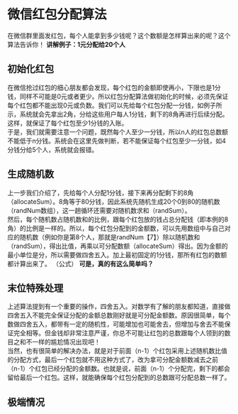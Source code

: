 ﻿# 微信红包分配算法
在微信群里面发红包，每个人能拿到多少钱呢？这个数额是怎样算出来的呢？这个算法告诉你！
**讲解例子：1元分配给20个人**

## 初始化红包
在微信抢过红包的细心朋友都会发现，每个红包的金额即使再小，下限也是1分钱，同样不可能是0元或者更少。所以红包分配算法做初始化的时候，必须先保证每个红包都不能出现0元或负数。我们可以先给每个红包分配一分钱，如例子所示，系统就会先拿出2角，分给这些用户每人1分钱，剩下的8角再进行后续分配。这样，就保证了每个红包至少1分钱的入账。
<br>
于是，我们就需要注意一个问题，既然每个人至少一分钱，所以n人的红包总数额不能低于n分钱。系统会在这里先做判断，若不能保证每个红包至少一分钱，如4分钱分给5个人，系统就会报错。


## 生成随机数
上一步我们介绍了，先给每个人分配1分钱，接下来再分配剩下的8角（allocateSum）。8角等于80分钱，因此系统先随机生成20个0到80的随机数（randNum数组），这一趟循环还需要对随机数求和（randSum）。
<br>
然后，每个随机数占随机数和的比例，跟每个红包放的钱占总分配钱（即本例的8角）的比例是一样的。所以，每个红包分配到的金额数，可以先用数组中与自己对应的随机数（例如你是第8个人，那就是randNum【7】）除以随机数和（randSum），得出比值，再乘以可分配数额（allocateSum）得出。因为金额的最小单位是分，所以需要做四舍五入。加上最初固定的1分钱，那所有红包的数额都计算出来了。
（公式）
**可是，真的有这么简单吗？**

## 末位特殊处理
上述算法提到有一个重要的操作，四舍五入。对数学有了解的朋友都知道，直接做四舍五入不能完全保证分配的金额总数刚好就是可分配金额数。原因很简单，每个数做四舍五入，都带有一定的随机性，可能增加也可能舍去，但增加与舍去不能保证完全相等。但金钱却非常注意严谨，你总不可能让红包的总数跟每个人领到的数目之和不一样的尴尬情况出现吧！
<br>
当然，也有很简单的解决办法，就是对于前面（n-1）个红包采用上述随机数比值的分配方式，最后一个红包就不用这种方式了，改为拿可分配金额数减去之前（n-1）个红包已经分配的金额数。也就是说，前面（n-1）个分配完，剩下的都会留给最后一个红包。这样，就能确保每个红包分配到的总数跟可分配总数一样了。

## 极端情况
